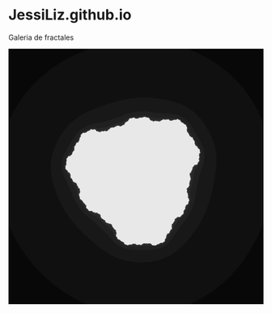 # JessiLiz.github.io
Galeria de fractales 

![Nombre de la imagenl](https://raw.githubusercontent.com/JessiLiz/JessiLiz.github.io/master/Julia1.png)
